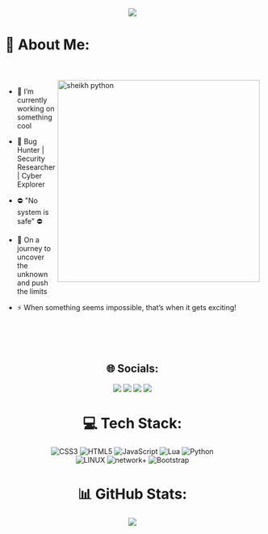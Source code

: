 <div align="center" color="#36BCF7FF"><img src="https://readme-typing-svg.herokuapp.com?lines=welcome+to+my+profile;have+a+gud+day"></div>

# 💫 About Me:

</br></br>
<img align="right" alt="sheikh python" width = "400" src ="https://mir-s3-cdn-cf.behance.net/project_modules/hd/06f21a161921919.63cd7887d0a70.gif">
- 🔭 I’m currently working on something cool

- 🚀 Bug Hunter | Security Researcher | Cyber Explorer

- ⛔ "No system is safe" ⛔

- 📌 On a journey to uncover the unknown and push the limits

- ⚡ When something seems impossible, that’s when it gets exciting!
<div align="center">
</br></br></br>

## 🌐 Socials:
<a href="https://instagram.com/farbodxme"><img src="https://img.shields.io/badge/Instagram-E4405F?style=for-the-badge&logo=instagram&logoColor=white"></a>
    <a href="https://linkedin.com/in/farbod-paydar-02250b177"><img src="https://img.shields.io/badge/LinkedIn-0077B5?style=for-the-badge&logo=linkedin&logoColor=white"></a>
    <a href="https://t.me/farbodxme"><img src="https://img.shields.io/badge/Telegram-2CA5E0?style=for-the-badge&logo=telegram&logoColor=white"></a>
    <a href="https://discord.gg/5NN9exCmVX"><img src="https://img.shields.io/badge/Discord-5865F2?style=for-the-badge&logo=discord&logoColor=white"></a>


# 💻 Tech Stack:
![CSS3](https://img.shields.io/badge/css3-%231572B6.svg?style=for-the-badge&logo=css3&logoColor=white) ![HTML5](https://img.shields.io/badge/html5-%23E34F26.svg?style=for-the-badge&logo=html5&logoColor=white) ![JavaScript](https://img.shields.io/badge/javascript-%23323330.svg?style=for-the-badge&logo=javascript&logoColor=%23F7DF1E) ![Lua](https://img.shields.io/badge/lua-%232C2D72.svg?style=for-the-badge&logo=lua&logoColor=white) ![Python](https://img.shields.io/badge/python-3670A0?style=for-the-badge&logo=python&logoColor=ffdd54) <br> ![LINUX](https://img.shields.io/badge/Linux_&_Bash-FCC624?style=for-the-badge&logo=linux&logoColor=black)  ![network+](https://img.shields.io/badge/network+-2E90FC?style=for-the-badge&logo=network+&logoColor=white) ![Bootstrap](https://img.shields.io/badge/bootstrap-%23563D7C.svg?style=for-the-badge&logo=bootstrap&logoColor=white)
# 📊 GitHub Stats:
![](https://github-readme-stats.vercel.app/api/top-langs/?username=farbodxme&theme=dark&hide_border=true&include_all_commits=true&count_private=true&layout=compact)<br/>

  
<!-- Proudly created with GPRM ( https://gprm.itsvg.in ) -->
